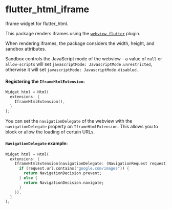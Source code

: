 # flutter_html_iframe

Iframe widget for flutter_html.

This package renders iframes using the [`webview_flutter`](https://pub.dev/packages/webview_flutter) plugin. 

When rendering iframes, the package considers the width, height, and sandbox attributes. 

Sandbox controls the JavaScript mode of the webview - a value of `null` or `allow-scripts` will set `javascriptMode: JavascriptMode.unrestricted`, otherwise it will set `javascriptMode: JavascriptMode.disabled`.

#### Registering the `IframeHtmlExtension`:

```dart
Widget html = Html(
  extensions: {
    IframeHtmlExtension(),
  }
);
```
You can set the `navigationDelegate` of the webview with the `navigationDelegate` property on `IframeHtmlExtension`. This allows you to block or allow the loading of certain URLs.

#### `NavigationDelegate` example:

```dart
Widget html = Html(
  extensions: {
    IframeHtmlExtension(navigationDelegate: (NavigationRequest request) {
      if (request.url.contains("google.com/images")) {
        return NavigationDecision.prevent;
      } else {
        return NavigationDecision.navigate;
      }
    }),
  }
);
```
